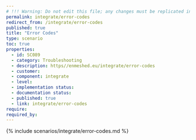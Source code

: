 ```yaml
---
# !!! Warning: Do not edit this file; any changes must be replicated in Excel !!!
permalink: integrate/error-codes
redirect_from: /integrate/error-codes
published: true
title: "Error Codes"
type: scenario
toc: true
properties:
  - id: SC089
  - category: Troubleshooting
  - description: https//enmeshed.eu/integrate/error-codes
  - customer:
  - component: integrate
  - level:
  - implementation status:
  - documentation status:
  - published: true
  - link: integrate/error-codes
require:
required_by:
---
```


{% include scenarios/integrate/error-codes.md %}
